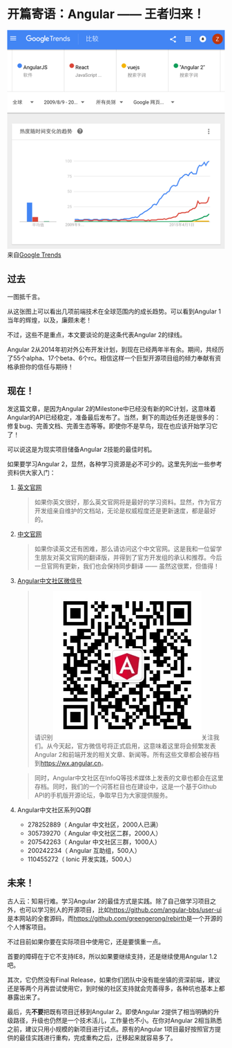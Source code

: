# 开篇寄语：Angular —— 王者归来！

![趋势图](./trends.png)
来自[Google Trends](https://www.google.com/trends/explore?date=2009-08-09%202016-09-09&q=%2Fm%2F0j45p7w,%2Fm%2F012l1vxv,vuejs,%22Angular%202%22)

## 过去

一图抵千言。

从这张图上可以看出几项前端技术在全球范围内的成长趋势。可以看到Angular 1当年的辉煌，以及，廉颇未老！

不过，这些不是重点，本文要谈论的是这条代表Angular 2的绿线。

Angular 2从2014年初对外公布开发计划，到现在已经两年半有余。期间，共经历了55个alpha、17个beta、6个rc。相信这样一个巨型开源项目组的倾力奉献有资格承担你的信任与期待！

## 现在！

发这篇文章，是因为Angular 2的Milestone中已经没有新的RC计划，这意味着Angular的API已经稳定，准备最后发布了。当然，剩下的周边任务还是很多的：修复bug、完善文档、完善生态等等。即使你不是早鸟，现在也应该开始学习它了！

可以说这是为现实项目储备Angular 2技能的最佳时机。

如果要学习Angular 2，显然，各种学习资源是必不可少的。这里先列出一些参考资料供大家入门：

1. [英文官网](https://angular.io)
    > 如果你英文很好，那么英文官网将是最好的学习资料。显然，作为官方开发组亲自维护的文档站，无论是权威程度还是更新速度，都是最好的。

1. [中文官网](https://angular.cn)
    > 如果你读英文还有困难，那么请访问这个中文官网。这是我和一位留学生朋友对英文官网的翻译版，并得到了官方开发组的承认和推荐。今后一旦官网有更新，我们也会保持同步翻译 —— 虽然这很累，但值得！

1. [Angular中文社区微信号](https://wx.angular.cn)
    > 请识别![二维码](./wechat.jpg)关注我们。从今天起，官方微信号将正式启用，这意味着这里将会频繁发表Angular 2和前端开发的相关文章、新闻等。所有这些文章都会被存档到<https://wx.angular.cn>。
    
    > 同时，Angular中文社区在InfoQ等技术媒体上发表的文章也都会在这里存档。同时，我们的一个问答栏目也在建设中，这是一个基于Github API的手机版开源论坛，争取早日为大家提供服务。

1. Angular中文社区系列QQ群
    - 278252889（ Angular 中文社区，2000人已满）
    - 305739270（ Angular 中文社区二群，2000人）
    - 207542263（ Angular 中文社区三群，1000人）
    - 200242234（ Angular 互助组，500人）
    - 110455272（ Ionic 开发实践，500人）

## 未来！

古人云：知易行难。学习Angular 2的最佳方式是实践。除了自己做学习项目之外，也可以学习别人的开源项目，比如<https://github.com/angular-bbs/user-ui>是本网站的全套源码，而<https://github.com/greengerong/rebirth>是一个开源的个人博客项目。

不过目前如果你要在实际项目中使用它，还是要慎重一点。

首要的障碍在于它不支持IE8，所以如果要继续支持，还是继续使用Angular 1.2吧。

其次，它仍然没有Final Release，如果你们团队中没有能坐镇的资深前端，建议还是等两个月再尝试使用它，到时候的社区支持就会完善得多，各种坑也基本上都暴露出来了。

最后，先**不要**把既有项目迁移到Angular 2。即使Angular 2提供了相当明确的升级路径，升级也仍然是一个技术活儿，工作量也不小。在你对Angular 2相当熟悉之前，建议只用小规模的新项目进行试点。原有的Angular 1项目最好按照官方提供的最佳实践进行重构，完成重构之后，迁移起来就容易多了。
